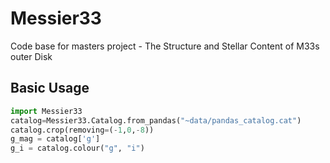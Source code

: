 # Messier33
Code base for masters project - The Structure and Stellar Content of M33s outer Disk

## Basic Usage

```python
import Messier33
catalog=Messier33.Catalog.from_pandas("~data/pandas_catalog.cat")
catalog.crop(removing=(-1,0,-8))
g_mag = catalog['g']
g_i = catalog.colour("g", "i")
```
